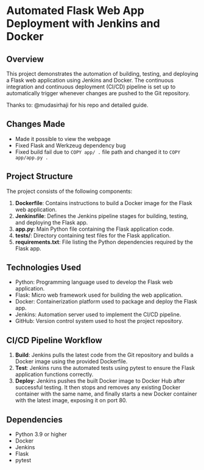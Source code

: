 # Automated Flask Web App Deployment with Jenkins and Docker

## Overview

This project demonstrates the automation of building, testing, and deploying a Flask web application using Jenkins and Docker. The continuous integration and continuous deployment (CI/CD) pipeline is set up to automatically trigger whenever changes are pushed to the Git repository.

Thanks to: @mudasirhaji for his repo and detailed guide. 

## Changes Made
- Made it possible to view the webpage
- Fixed Flask and Werkzeug dependency bug
- Fixed build fail due to `COPY app/ .` file path and changed it to `COPY app/app.py .`

## Project Structure

The project consists of the following components:

1. **Dockerfile**: Contains instructions to build a Docker image for the Flask web application.
2. **Jenkinsfile**: Defines the Jenkins pipeline stages for building, testing, and deploying the Flask app.
3. **app.py**: Main Python file containing the Flask application code.
4. **tests/**: Directory containing test files for the Flask application.
5. **requirements.txt**: File listing the Python dependencies required by the Flask app.

## Technologies Used

- Python: Programming language used to develop the Flask web application.
- Flask: Micro web framework used for building the web application.
- Docker: Containerization platform used to package and deploy the Flask app.
- Jenkins: Automation server used to implement the CI/CD pipeline.
- GitHub: Version control system used to host the project repository.

## CI/CD Pipeline Workflow

1. **Build**: Jenkins pulls the latest code from the Git repository and builds a Docker image using the provided Dockerfile.
2. **Test**: Jenkins runs the automated tests using pytest to ensure the Flask application functions correctly.
3. **Deploy**: Jenkins pushes the built Docker image to Docker Hub after successful testing. It then stops and removes any existing Docker container with the same name, and finally starts a new Docker container with the latest image, exposing it on port 80.

## Dependencies

- Python 3.9 or higher
- Docker
- Jenkins
- Flask
- pytest
